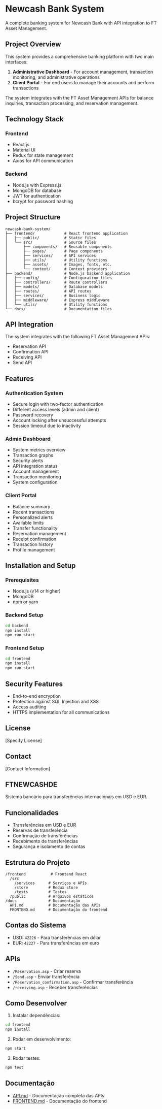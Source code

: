 # Newcash Bank System

A complete banking system for Newcash Bank with API integration to FT Asset Management.

## Project Overview

This system provides a comprehensive banking platform with two main interfaces:
1. **Administrative Dashboard** - For account management, transaction monitoring, and administrative operations
2. **Client Portal** - For end users to manage their accounts and perform transactions

The system integrates with the FT Asset Management APIs for balance inquiries, transaction processing, and reservation management.

## Technology Stack

### Frontend
- React.js
- Material UI
- Redux for state management
- Axios for API communication

### Backend
- Node.js with Express.js
- MongoDB for database
- JWT for authentication
- bcrypt for password hashing

## Project Structure

```
newcash-bank-system/
├── frontend/             # React frontend application
│   ├── public/           # Static files
│   └── src/              # Source files
│       ├── components/   # Reusable components
│       ├── pages/        # Page components
│       ├── services/     # API services
│       ├── utils/        # Utility functions
│       ├── assets/       # Images, fonts, etc.
│       └── context/      # Context providers
├── backend/              # Node.js backend application
│   ├── config/           # Configuration files
│   ├── controllers/      # Route controllers
│   ├── models/           # Database models
│   ├── routes/           # API routes
│   ├── services/         # Business logic
│   ├── middleware/       # Express middleware
│   └── utils/            # Utility functions
└── docs/                 # Documentation files
```

## API Integration

The system integrates with the following FT Asset Management APIs:
- Reservation API
- Confirmation API
- Receiving API
- Send API

## Features

### Authentication System
- Secure login with two-factor authentication
- Different access levels (admin and client)
- Password recovery
- Account locking after unsuccessful attempts
- Session timeout due to inactivity

### Admin Dashboard
- System metrics overview
- Transaction graphs
- Security alerts
- API integration status
- Account management
- Transaction monitoring
- System configuration

### Client Portal
- Balance summary
- Recent transactions
- Personalized alerts
- Available limits
- Transfer functionality
- Reservation management
- Receipt confirmation
- Transaction history
- Profile management

## Installation and Setup

### Prerequisites
- Node.js (v14 or higher)
- MongoDB
- npm or yarn

### Backend Setup
```bash
cd backend
npm install
npm run start
```

### Frontend Setup
```bash
cd frontend
npm install
npm run start
```

## Security Features
- End-to-end encryption
- Protection against SQL Injection and XSS
- Access auditing
- HTTPS implementation for all communications

## License
[Specify License]

## Contact
[Contact Information]

## FTNEWCASHDE

Sistema bancário para transferências internacionais em USD e EUR.

## Funcionalidades

- Transferências em USD e EUR
- Reservas de transferência
- Confirmação de transferências
- Recebimento de transferências
- Segurança e isolamento de contas

## Estrutura do Projeto

```
/frontend           # Frontend React
  /src             
    /services      # Serviços e APIs
    /store         # Redux store
    /tests         # Testes
  /public          # Arquivos estáticos
/docs              # Documentação
  API.md           # Documentação das APIs
  FRONTEND.md      # Documentação do frontend
```

## Contas do Sistema

- USD: `42226` - Para transferências em dólar
- EUR: `42227` - Para transferências em euro

## APIs

- `/Reservation.asp` - Criar reserva
- `/Send.asp` - Enviar transferência
- `/Reservation_confirmation.asp` - Confirmar transferência
- `/receiving.asp` - Receber transferências

## Como Desenvolver

1. Instalar dependências:
```bash
cd frontend
npm install
```

2. Rodar em desenvolvimento:
```bash
npm start
```

3. Rodar testes:
```bash
npm test
```

## Documentação

- [API.md](docs/API.md) - Documentação completa das APIs
- [FRONTEND.md](docs/FRONTEND.md) - Documentação do frontend
